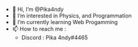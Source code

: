 - 👋 Hi, I’m @Pika4ndy
- 👀 I’m interested in Physics, and Programmation
- 🌱 I’m currently learning Web Progamming
- 📫 How to reach me : 
    * Discord : Pika 4ndy#4465

<!---
Pika4ndy/Pika4ndy is a ✨ special ✨ repository because its `README.md` (this file) appears on your GitHub profile.
You can click the Preview link to take a look at your changes.
--->
